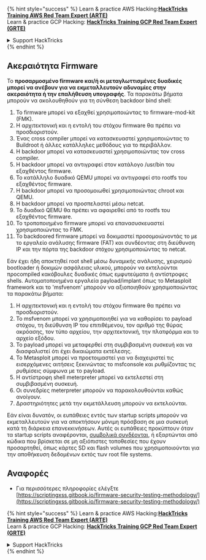 {% hint style="success" %}
Learn & practice AWS Hacking:<img src="/.gitbook/assets/arte.png" alt="" data-size="line">[**HackTricks Training AWS Red Team Expert (ARTE)**](https://training.hacktricks.xyz/courses/arte)<img src="/.gitbook/assets/arte.png" alt="" data-size="line">\
Learn & practice GCP Hacking: <img src="/.gitbook/assets/grte.png" alt="" data-size="line">[**HackTricks Training GCP Red Team Expert (GRTE)**<img src="/.gitbook/assets/grte.png" alt="" data-size="line">](https://training.hacktricks.xyz/courses/grte)

<details>

<summary>Support HackTricks</summary>

* Check the [**subscription plans**](https://github.com/sponsors/carlospolop)!
* **Join the** 💬 [**Discord group**](https://discord.gg/hRep4RUj7f) or the [**telegram group**](https://t.me/peass) or **follow** us on **Twitter** 🐦 [**@hacktricks\_live**](https://twitter.com/hacktricks\_live)**.**
* **Share hacking tricks by submitting PRs to the** [**HackTricks**](https://github.com/carlospolop/hacktricks) and [**HackTricks Cloud**](https://github.com/carlospolop/hacktricks-cloud) github repos.

</details>
{% endhint %}

## Ακεραιότητα Firmware

Το **προσαρμοσμένο firmware και/ή οι μεταγλωττισμένες δυαδικές μπορεί να ανέβουν για να εκμεταλλευτούν αδυναμίες στην ακεραιότητα ή την επαλήθευση υπογραφής**. Τα παρακάτω βήματα μπορούν να ακολουθηθούν για τη σύνθεση backdoor bind shell:

1. Το firmware μπορεί να εξαχθεί χρησιμοποιώντας το firmware-mod-kit (FMK).
2. Η αρχιτεκτονική και η εντολή του στόχου firmware θα πρέπει να προσδιοριστούν.
3. Ένας cross compiler μπορεί να κατασκευαστεί χρησιμοποιώντας το Buildroot ή άλλες κατάλληλες μεθόδους για το περιβάλλον.
4. Η backdoor μπορεί να κατασκευαστεί χρησιμοποιώντας τον cross compiler.
5. Η backdoor μπορεί να αντιγραφεί στον κατάλογο /usr/bin του εξαχθέντος firmware.
6. Το κατάλληλο δυαδικό QEMU μπορεί να αντιγραφεί στο rootfs του εξαχθέντος firmware.
7. Η backdoor μπορεί να προσομοιωθεί χρησιμοποιώντας chroot και QEMU.
8. Η backdoor μπορεί να προσπελαστεί μέσω netcat.
9. Το δυαδικό QEMU θα πρέπει να αφαιρεθεί από το rootfs του εξαχθέντος firmware.
10. Το τροποποιημένο firmware μπορεί να επανασυσκευαστεί χρησιμοποιώντας το FMK.
11. Το backdoored firmware μπορεί να δοκιμαστεί προσομοιώνοντάς το με το εργαλείο ανάλυσης firmware (FAT) και συνδέοντας στη διεύθυνση IP και την πόρτα της backdoor στόχου χρησιμοποιώντας το netcat.

Εάν έχει ήδη αποκτηθεί root shell μέσω δυναμικής ανάλυσης, χειρισμού bootloader ή δοκιμών ασφάλειας υλικού, μπορούν να εκτελούνται προcompiled κακόβουλες δυαδικές όπως εμφυτεύματα ή αντίστροφες shells. Αυτοματοποιημένα εργαλεία payload/implant όπως το Metasploit framework και το 'msfvenom' μπορούν να αξιοποιηθούν χρησιμοποιώντας τα παρακάτω βήματα:

1. Η αρχιτεκτονική και η εντολή του στόχου firmware θα πρέπει να προσδιοριστούν.
2. Το msfvenom μπορεί να χρησιμοποιηθεί για να καθορίσει το payload στόχου, τη διεύθυνση IP του επιτιθέμενου, τον αριθμό της θύρας ακρόασης, τον τύπο αρχείου, την αρχιτεκτονική, την πλατφόρμα και το αρχείο εξόδου.
3. Το payload μπορεί να μεταφερθεί στη συμβιβασμένη συσκευή και να διασφαλιστεί ότι έχει δικαιώματα εκτέλεσης.
4. Το Metasploit μπορεί να προετοιμαστεί για να διαχειριστεί τις εισερχόμενες αιτήσεις ξεκινώντας το msfconsole και ρυθμίζοντας τις ρυθμίσεις σύμφωνα με το payload.
5. Η αντίστροφη shell meterpreter μπορεί να εκτελεστεί στη συμβιβασμένη συσκευή.
6. Οι συνεδρίες meterpreter μπορούν να παρακολουθούνται καθώς ανοίγουν.
7. Δραστηριότητες μετά την εκμετάλλευση μπορούν να εκτελούνται.

Εάν είναι δυνατόν, οι ευπάθειες εντός των startup scripts μπορούν να εκμεταλλευτούν για να αποκτήσουν μόνιμη πρόσβαση σε μια συσκευή κατά τη διάρκεια επανεκκινήσεων. Αυτές οι ευπάθειες προκύπτουν όταν τα startup scripts αναφέρονται, [συμβολικά συνδέονται](https://www.chromium.org/chromium-os/chromiumos-design-docs/hardening-against-malicious-stateful-data), ή εξαρτώνται από κώδικα που βρίσκεται σε μη αξιόπιστες τοποθεσίες που έχουν προσαρτηθεί, όπως κάρτες SD και flash volumes που χρησιμοποιούνται για την αποθήκευση δεδομένων εκτός των root file systems.

## Αναφορές
* Για περισσότερες πληροφορίες ελέγξτε [https://scriptingxss.gitbook.io/firmware-security-testing-methodology/](https://scriptingxss.gitbook.io/firmware-security-testing-methodology/)

{% hint style="success" %}
Learn & practice AWS Hacking:<img src="/.gitbook/assets/arte.png" alt="" data-size="line">[**HackTricks Training AWS Red Team Expert (ARTE)**](https://training.hacktricks.xyz/courses/arte)<img src="/.gitbook/assets/arte.png" alt="" data-size="line">\
Learn & practice GCP Hacking: <img src="/.gitbook/assets/grte.png" alt="" data-size="line">[**HackTricks Training GCP Red Team Expert (GRTE)**<img src="/.gitbook/assets/grte.png" alt="" data-size="line">](https://training.hacktricks.xyz/courses/grte)

<details>

<summary>Support HackTricks</summary>

* Check the [**subscription plans**](https://github.com/sponsors/carlospolop)!
* **Join the** 💬 [**Discord group**](https://discord.gg/hRep4RUj7f) or the [**telegram group**](https://t.me/peass) or **follow** us on **Twitter** 🐦 [**@hacktricks\_live**](https://twitter.com/hacktricks\_live)**.**
* **Share hacking tricks by submitting PRs to the** [**HackTricks**](https://github.com/carlospolop/hacktricks) and [**HackTricks Cloud**](https://github.com/carlospolop/hacktricks-cloud) github repos.

</details>
{% endhint %}
